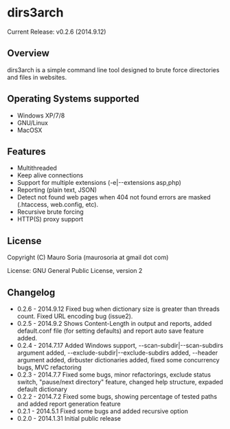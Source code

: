dirs3arch
=========

Current Release: v0.2.6 (2014.9.12)

Overview
--------
dirs3arch is a simple command line tool designed to brute force directories and files in websites.


Operating Systems supported
---------------------------
- Windows XP/7/8
- GNU/Linux
- MacOSX

Features
--------
- Multithreaded
- Keep alive connections
- Support for multiple extensions (-e|--extensions asp,php)
- Reporting (plain text, JSON)
- Detect not found web pages when 404 not found errors are masked (.htaccess, web.config, etc).
- Recursive brute forcing
- HTTP(S) proxy support

License
-------
Copyright (C) Mauro Soria (maurosoria at gmail dot com)

License: GNU General Public License, version 2

Changelog
---------
- 0.2.6 - 2014.9.12 Fixed bug when dictionary size is greater than threads count. Fixed URL encoding bug (issue2).
- 0.2.5 - 2014.9.2 Shows Content-Length in output and reports, added default.conf file (for setting defaults) and report auto save feature added.
- 0.2.4 - 2014.7.17 Added Windows support, --scan-subdir|--scan-subdirs argument added, --exclude-subdir|--exclude-subdirs added, --header argument added, dirbuster dictionaries added, fixed some concurrency bugs, MVC refactoring
- 0.2.3 - 2014.7.7 Fixed some bugs, minor refactorings, exclude status switch, "pause/next directory" feature, changed help structure, expaded default dictionary
- 0.2.2 - 2014.7.2 Fixed some bugs, showing percentage of tested paths and added report generation feature
- 0.2.1 - 2014.5.1 Fixed some bugs and added recursive option
- 0.2.0 - 2014.1.31 Initial public release


